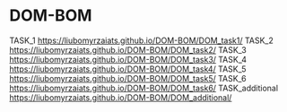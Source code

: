 # DOM-BOM
TASK_1 https://liubomyrzaiats.github.io/DOM-BOM/DOM_task1/
TASK_2 https://liubomyrzaiats.github.io/DOM-BOM/DOM_task2/
TASK_3 https://liubomyrzaiats.github.io/DOM-BOM/DOM_task3/
TASK_4 https://liubomyrzaiats.github.io/DOM-BOM/DOM_task4/
TASK_5 https://liubomyrzaiats.github.io/DOM-BOM/DOM_task5/
TASK_6 https://liubomyrzaiats.github.io/DOM-BOM/DOM_task6/
TASK_additional https://liubomyrzaiats.github.io/DOM-BOM/DOM_additional/
